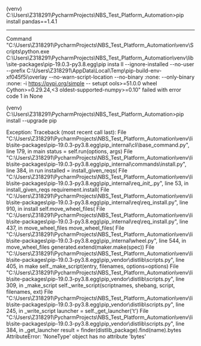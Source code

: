 (venv) C:\Users\Z318291\PycharmProjects\NBS_Test_Platform_Automation>pip install pandas==1.4.1

  ----------------------------------------
Command "C:\Users\Z318291\PycharmProjects\NBS_Test_Platform_Automation\venv\Scripts\python.exe C:\Users\Z318291\PycharmProjects\NBS_Test_Platform_Automation\venv\lib\site-packages\pip-19.0.3-py3.8.egg\pip insta
ll --ignore-installed --no-user --prefix C:\Users\Z318291\AppData\Local\Temp\pip-build-env-xf045f5i\overlay --no-warn-script-location --no-binary :none: --only-binary :none: -i https://pypi.org/simple -- setupt
ools>=51.0.0 wheel Cython>=0.29.24,<3 oldest-supported-numpy>=0.10" failed with error code 1 in None



(venv) C:\Users\Z318291\PycharmProjects\NBS_Test_Platform_Automation>pip install --upgrade pip


Exception:
Traceback (most recent call last):
  File "C:\Users\Z318291\PycharmProjects\NBS_Test_Platform_Automation\venv\lib\site-packages\pip-19.0.3-py3.8.egg\pip\_internal\cli\base_command.py", line 179, in main
    status = self.run(options, args)
  File "C:\Users\Z318291\PycharmProjects\NBS_Test_Platform_Automation\venv\lib\site-packages\pip-19.0.3-py3.8.egg\pip\_internal\commands\install.py", line 384, in run
    installed = install_given_reqs(
  File "C:\Users\Z318291\PycharmProjects\NBS_Test_Platform_Automation\venv\lib\site-packages\pip-19.0.3-py3.8.egg\pip\_internal\req\__init__.py", line 53, in install_given_reqs
    requirement.install(
  File "C:\Users\Z318291\PycharmProjects\NBS_Test_Platform_Automation\venv\lib\site-packages\pip-19.0.3-py3.8.egg\pip\_internal\req\req_install.py", line 910, in install
    self.move_wheel_files(
  File "C:\Users\Z318291\PycharmProjects\NBS_Test_Platform_Automation\venv\lib\site-packages\pip-19.0.3-py3.8.egg\pip\_internal\req\req_install.py", line 437, in move_wheel_files
    move_wheel_files(
  File "C:\Users\Z318291\PycharmProjects\NBS_Test_Platform_Automation\venv\lib\site-packages\pip-19.0.3-py3.8.egg\pip\_internal\wheel.py", line 544, in move_wheel_files
    generated.extend(maker.make(spec))
  File "C:\Users\Z318291\PycharmProjects\NBS_Test_Platform_Automation\venv\lib\site-packages\pip-19.0.3-py3.8.egg\pip\_vendor\distlib\scripts.py", line 405, in make
    self._make_script(entry, filenames, options=options)
  File "C:\Users\Z318291\PycharmProjects\NBS_Test_Platform_Automation\venv\lib\site-packages\pip-19.0.3-py3.8.egg\pip\_vendor\distlib\scripts.py", line 309, in _make_script
    self._write_script(scriptnames, shebang, script, filenames, ext)
  File "C:\Users\Z318291\PycharmProjects\NBS_Test_Platform_Automation\venv\lib\site-packages\pip-19.0.3-py3.8.egg\pip\_vendor\distlib\scripts.py", line 245, in _write_script
    launcher = self._get_launcher('t')
  File "C:\Users\Z318291\PycharmProjects\NBS_Test_Platform_Automation\venv\lib\site-packages\pip-19.0.3-py3.8.egg\pip\_vendor\distlib\scripts.py", line 384, in _get_launcher
    result = finder(distlib_package).find(name).bytes
AttributeError: 'NoneType' object has no attribute 'bytes'
